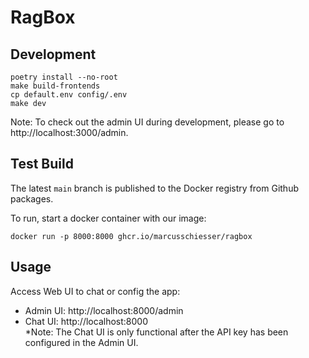 # RagBox

## Development

```shell
poetry install --no-root
make build-frontends
cp default.env config/.env
make dev
```
Note: To check out the admin UI during development, please go to http://localhost:3000/admin.

## Test Build

The latest `main` branch is published to the Docker registry from Github packages.

To run, start a docker container with our image:

```shell
docker run -p 8000:8000 ghcr.io/marcusschiesser/ragbox
```

## Usage

Access Web UI to chat or config the app:

- Admin UI: http://localhost:8000/admin
- Chat UI: http://localhost:8000  
  \*Note: The Chat UI is only functional after the API key has been configured in the Admin UI.

